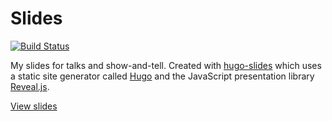 # Slides

[![Build Status](https://travis-ci.org/brettinternet/slides.svg?branch=master)](https://travis-ci.org/brettinternet/slides)

My slides for talks and show-and-tell. Created with [hugo-slides](https://github.com/brettinternet/hugo-slides) which uses a static site generator called [Hugo](https://gohugo.io/) and the JavaScript presentation library [Reveal.js](https://github.com/hakimel/reveal.js/).

[View slides](https://brettinternet.github.io/slides/)
